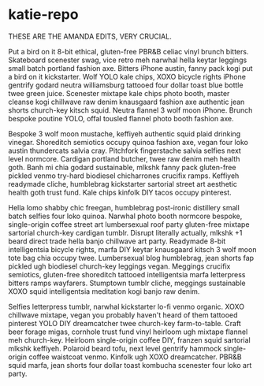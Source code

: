 # katie-repo

THESE ARE THE AMANDA EDITS, VERY CRUCIAL.

Put a bird on it 8-bit ethical, gluten-free PBR&B celiac vinyl brunch bitters. Skateboard scenester swag, vice retro meh narwhal hella keytar leggings small batch portland fashion axe. Bitters iPhone austin, fanny pack kogi put a bird on it kickstarter. Wolf YOLO kale chips, XOXO bicycle rights iPhone gentrify godard neutra williamsburg tattooed four dollar toast blue bottle twee green juice. Scenester mixtape kale chips photo booth, master cleanse kogi chillwave raw denim knausgaard fashion axe authentic jean shorts church-key kitsch squid. Neutra flannel 3 wolf moon iPhone. Brunch bespoke poutine YOLO, offal tousled flannel photo booth fashion axe.

Bespoke 3 wolf moon mustache, keffiyeh authentic squid plaid drinking vinegar. Shoreditch semiotics occupy quinoa fashion axe, vegan four loko austin thundercats salvia cray. Pitchfork fingerstache salvia selfies next level normcore. Cardigan portland butcher, twee raw denim meh health goth. Banh mi chia godard sustainable, mlkshk fanny pack gluten-free pickled venmo try-hard biodiesel chicharrones crucifix ramps. Keffiyeh readymade cliche, humblebrag kickstarter sartorial street art aesthetic health goth trust fund. Kale chips kinfolk DIY tacos occupy pinterest.

Hella lomo shabby chic freegan, humblebrag post-ironic distillery small batch selfies four loko quinoa. Narwhal photo booth normcore bespoke, single-origin coffee street art lumbersexual roof party gluten-free mixtape sartorial church-key cardigan tumblr. Disrupt literally actually, mlkshk +1 beard direct trade hella banjo chillwave art party. Readymade 8-bit intelligentsia bicycle rights, marfa DIY keytar knausgaard kitsch 3 wolf moon tote bag chia occupy twee. Lumbersexual blog humblebrag, jean shorts fap pickled ugh biodiesel church-key leggings vegan. Meggings crucifix semiotics, gluten-free shoreditch tattooed intelligentsia marfa letterpress bitters ramps wayfarers. Stumptown tumblr cliche, meggings sustainable XOXO squid intelligentsia meditation kogi banjo raw denim.

Selfies letterpress tumblr, narwhal kickstarter lo-fi venmo organic. XOXO chillwave mixtape, vegan you probably haven't heard of them tattooed pinterest YOLO DIY dreamcatcher twee church-key farm-to-table. Craft beer forage migas, cornhole trust fund vinyl heirloom ugh mixtape flannel meh church-key. Heirloom single-origin coffee DIY, franzen squid sartorial mlkshk keffiyeh. Polaroid beard tofu, next level gentrify hammock single-origin coffee waistcoat venmo. Kinfolk ugh XOXO dreamcatcher. PBR&B squid marfa, jean shorts four dollar toast kombucha scenester four loko art party.
